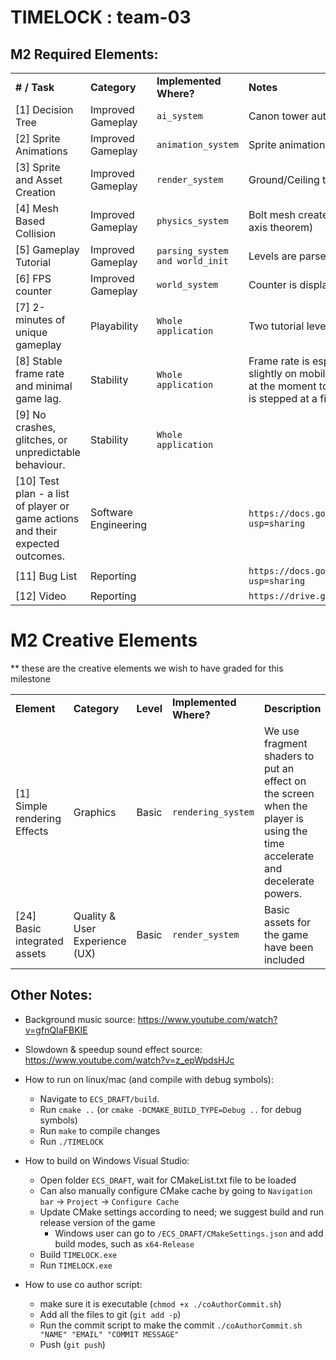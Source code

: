 # TIMELOCK : team-03

## M2 Required Elements:
<table>
  <tr>
   <td><strong># / Task</strong>
   </td>
   <td><strong>Category</strong>
   </td>
   <td><strong>Implemented Where?</strong>
   </td>
   <td><strong>Notes</strong>
   </td>
  </tr>
  <tr>
   <td>[1] Decision Tree
   </td>
   <td>Improved Gameplay
   </td>
   <td><code>ai_system</code>
   </td>
   <td>Canon tower automatically aims and fires at the player if player is in its detection range
   </td>
  </tr>
  <tr>
   <td>[2] Sprite Animations
   </td>
   <td>Improved Gameplay
   </td>
   <td><code>animation_system</code>
   </td>
   <td>Sprite animations include run/walk and jump for the player, and exit door
   </td>
  </tr>
  <tr>
   <td>[3] Sprite and Asset Creation
   </td>
   <td>Improved Gameplay
   </td>
   <td><code>render_system</code>
   </td>
   <td>Ground/Ceiling tiles added, as well as other props (spikes, pipes, platforms, wooden crates)
   </td>
  </tr>
  <tr>
   <td>[4] Mesh Based Collision
   </td>
   <td>Improved Gameplay
   </td>
   <td><code>physics_system</code>
   </td>
   <td>Bolt mesh created for projectile-player collisions. Collisions are computed using SAT (separating axis theorem)
   </td>
  </tr>
  <tr>
   <td>[5] Gameplay Tutorial
   </td>
   <td>Improved Gameplay
   </td>
   <td><code>parsing_system and world_init</code>
   </td>
   <td>Levels are parsed from JSON. Text is rendered to the screen as sprites.
   </td>
  </tr>
  <tr>
   <td>[6] FPS counter
   </td>
   <td>Improved Gameplay
   </td>
   <td><code>world_system</code>
   </td>
   <td>Counter is displayed in the title of the window.
   </td>
  </tr>
  <tr>
   <td>[7]  2-minutes of unique gameplay
   </td>
   <td>Playability
   </td>
   <td><code>Whole application</code>
   </td>
   <td>Two tutorial levels are implemented, each averaging about 2 minutes depending on the player. 
   </td>
  </tr>
  <tr>
   <td>[8]  Stable frame rate and minimal game lag.
   </td>
   <td>Stability
   </td>
   <td><code>Whole application</code>
   </td>
   <td>
Frame rate is especially good on hardware with dedicated graphics. Frame rate may fluctuate slightly on mobile hardware, but should stay above 60. We intentionally do not fix the frame rate at the moment to better observe how changes hurt performance. However, the physics system is stepped at a fixed rate. 
   </td>
  </tr>
  <tr>
   <td>[9] No crashes, glitches, or unpredictable behaviour.
   </td>
   <td>Stability
   </td>
   <td><code>Whole application</code>
   </td>
   <td>
   </td>
  </tr>
  <tr>
   <td>[10] Test plan - a list of player or game actions and their expected outcomes.
   </td>
   <td>Software Engineering
   </td>
   <td>
   </td>
   <td>
<code>https://docs.google.com/document/d/1cRzYi9tH3jXyVs-ExeK_9EImm4sDYJd5uW0GMP75GQw/edit?usp=sharing</code>
   </td>
  </tr>
  <tr>
   <td>[11] Bug List
   </td>
   <td>Reporting
   </td>
   <td>
   </td>
   <td>
<code>https://docs.google.com/spreadsheets/d/14reigVHCiUrnIVMnTQdUnz6nX_JFBuTTT_pZXGZ06WA/edit?usp=sharing</code>
   </td>
  </tr>
  <tr>
   <td>[12] Video
   </td>
   <td>Reporting
   </td>
   <td>
   </td>
   <td>
<code>https://drive.google.com/file/d/1akS5ioX5ALLA50Z7wR3A30Ud-D9efPnt/view?usp=sharing</code>
   </td>
  </tr>
</table>



# M2 Creative Elements

** these are the creative elements we wish to have graded for this milestone

<table>
  <tr>
   <td><strong>Element</strong>
   </td>
   <td><strong>Category</strong>
   </td>
   <td><strong>Level</strong>
   </td>
   <td><strong>Implemented Where? </strong>
   </td>
   <td><strong>Description</strong>
   </td>
  </tr>
  <tr>
   <td>[1] Simple rendering Effects
   </td>
   <td>Graphics
   </td>
   <td>Basic
   </td>
   <td><code>rendering_system</code>
   </td>
   <td>We use fragment shaders to put an effect on the screen when the player is using the time accelerate and decelerate powers.
   </td>
  </tr>
  <tr>
   <td>[24] Basic integrated assets
   </td>
   <td>Quality & User Experience (UX)
   </td>
   <td>Basic
   </td>
   <td><code>render_system</code>
   </td>
   <td>Basic assets for the game have been included
   </td>
  </tr>
</table>



## Other Notes:
- Background music source: https://www.youtube.com/watch?v=gfnQIaFBKIE
- Slowdown & speedup sound effect source: https://www.youtube.com/watch?v=z_epWpdsHJc
- How to run on linux/mac (and compile with debug symbols):
  - Navigate to `ECS_DRAFT/build`.
  - Run `cmake ..` (or `cmake -DCMAKE_BUILD_TYPE=Debug ..` for debug symbols)
  - Run `make` to compile changes
  - Run `./TIMELOCK`

- How to build on Windows Visual Studio:
  - Open folder `ECS_DRAFT`, wait for CMakeList.txt file to be loaded
  - Can also manually configure CMake cache by going to `Navigation bar` -> `Project` -> `Configure Cache`
  - Update CMake settings according to need; we suggest build and run release version of the game
    - Windows user can go to `/ECS_DRAFT/CMakeSettings.json` and add build modes, such as `x64-Release`
  - Build `TIMELOCK.exe`
  - Run `TIMELOCK.exe`
 
- How to use co author script:
    - make sure it is executable (`chmod +x ./coAuthorCommit.sh`)
    - Add all the files to git (`git add -p`)
    - Run the commit script to make the commit `./coAuthorCommit.sh "NAME" "EMAIL" "COMMIT MESSAGE"`
    - Push (`git push`)
